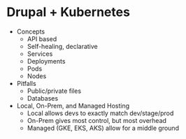 # Drupal + Kubernetes

- Concepts
    - API based
    - Self-healing, declarative
    - Services
    - Deployments
    - Pods
    - Nodes
- Pitfalls
    - Public/private files
    - Databases
- Local, On-Prem, and Managed Hosting
    - Local allows devs to exactly match dev/stage/prod
    - On-Prem gives most control, but most overhead
    - Managed (GKE, EKS, AKS) allow for a middle ground